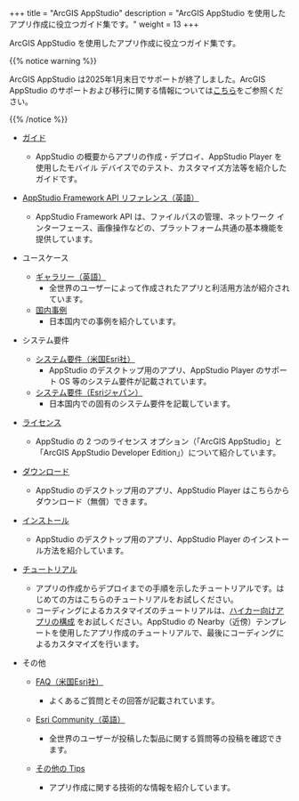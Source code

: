 +++
title = "ArcGIS AppStudio"
description = "ArcGIS AppStudio を使用したアプリ作成に役立つガイド集です。"
weight = 13
+++

ArcGIS AppStudio を使用したアプリ作成に役立つガイド集です。

{{% notice warning %}}

ArcGIS AppStudio は2025年1月末日でサポートが終了しました。ArcGIS AppStudio のサポートおよび移行に関する情報については[こちら](https://blog.esrij.com/2023/03/09/post-48452/)をご参照ください。

{{% /notice %}}


* [ガイド](https://doc.arcgis.com/ja/appstudio/configure-apps/guidedtour.htm)
  * AppStudio の概要からアプリの作成・デプロイ、AppStudio Player を使用したモバイル デバイスでのテスト、カスタマイズ方法等を紹介したガイドです。

* [AppStudio Framework API リファレンス（英語）](https://developers.arcgis.com/appstudio/api-reference/)
  * AppStudio Framework API は、ファイルパスの管理、ネットワーク インターフェース、画像操作などの、プラットフォーム共通の基本機能を提供しています。

* ユースケース
  * [ギャラリー（英語）](https://doc.arcgis.com/en/appstudio/gallery/?lg=en)
    * 全世界のユーザーによって作成されたアプリと利活用方法が紹介されています。
  * [国内事例](https://www.esrij.com/case-studies/list/?word=&tx_products%5B%5D=773&action=send)
    * 日本国内での事例を紹介しています。

* システム要件
  * [システム要件（米国Esri社）](https://doc.arcgis.com/ja/appstudio/configure-apps/systemrequirements.htm)
    * AppStudio のデスクトップ用のアプリ、AppStudio Player のサポート OS 等のシステム要件が記載されています。
  * [システム要件（Esriジャパン）](https://www.esrij.com/products/arcgis-appstudio/spec/)
    * 日本国内での固有のシステム要件を記載しています。

* [ライセンス](https://doc.arcgis.com/ja/appstudio/configure-apps/licenseappstudio.htm)
  * AppStudio の 2 つのライセンス オプション（「ArcGIS AppStudio」と「ArcGIS AppStudio Developer Edition」）について紹介しています。

* [ダウンロード](https://www.esri.com/ja-jp/arcgis/products/arcgis-appstudio/downloads)
  * AppStudio のデスクトップ用のアプリ、AppStudio Player はこちらからダウンロード（無償）できます。

* [インストール](https://doc.arcgis.com/ja/appstudio/configure-apps/installappstudio.htm)
  * AppStudio のデスクトップ用のアプリ、AppStudio Player のインストール方法を紹介しています。

* [チュートリアル](https://learn.arcgis.com/ja/paths/try-appstudio/)
  * アプリの作成からデプロイまでの手順を示したチュートリアルです。はじめての方はこちらのチュートリアルをお試しください。
  * コーディングによるカスタマイズのチュートリアルは、[ハイカー向けアプリの構成](https://learn.arcgis.com/ja/projects/configure-apps-for-hikers/) をお試しください。AppStudio の Nearby（近傍）テンプレートを使用したアプリ作成のチュートリアルで、最後にコーディングによるカスタマイズを行います。

* その他
  * [FAQ（米国Esri社）](https://doc.arcgis.com/ja/appstudio/configure-apps/faq.htm)
    * よくあるご質問とその回答が記載されています。

  * [Esri Community（英語）](https://community.esri.com/t5/arcgis-appstudio/ct-p/arcgis-appstudio)
    * 全世界のユーザーが投稿した製品に関する質問等の投稿を確認できます。
  * [その他の Tips](./faq)
    * アプリ作成に関する技術的な情報を紹介しています。
